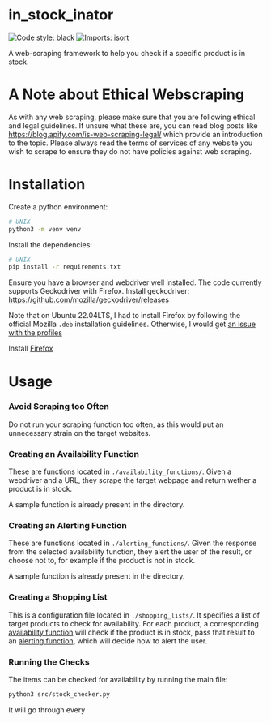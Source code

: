 # in_stock_inator

[![Code style: black](https://img.shields.io/badge/code%20style-black-000000.svg)](https://github.com/psf/black)
[![Imports: isort](https://img.shields.io/badge/%20imports-isort-%231674b1?style=flat&labelColor=ef8336)](https://pycqa.github.io/isort/)

A web-scraping framework to help you check if a specific product is in stock.

# A Note about Ethical Webscraping
As with any web scraping, please make sure that you are following ethical and legal guidelines. If unsure 
what these are, you can read blog posts like https://blog.apify.com/is-web-scraping-legal/ which provide
an introduction to the topic. Please always read the terms of services of any website you wish to scrape
to ensure they do not have policies against web scraping. 

# Installation
Create a python environment: 
``` bash
# UNIX
python3 -m venv venv
```

Install the dependencies: 
```bash
# UNIX
pip install -r requirements.txt
```

Ensure you have a browser and webdriver well installed. The code currently supports Geckodriver with 
Firefox. Install geckodriver: https://github.com/mozilla/geckodriver/releases

Note that on Ubuntu 22.04LTS, I had to install Firefox by following the official Mozilla `.deb` installation
guidelines. Otherwise, I would get [an issue with the profiles](https://github.com/jubiiz/in_stock_inator/issues/9)

Install [Firefox](https://support.mozilla.org/en-US/kb/install-firefox-linux?utm_source=www.mozilla.org&utm_medium=referral&utm_campaign=firefox-download-thanks&_gl=1*ykxs4r*_ga*OTk5MTA1MTcyLjE3MjQ4NDc5MjQ.*_ga_MQ7767QQQW*MTcyNTg0MTA2NC4xLjEuMTcyNTg0MTA3MC4wLjAuMA..#w_install-firefox-deb-package-for-debian-based-distributions)


# Usage

### Avoid Scraping too Often
Do not run your scraping function too often, as this would put an unnecessary strain on the target websites. 

### Creating an Availability Function
These are functions located in `./availability_functions/`. Given a webdriver and a URL, they scrape the target webpage and return wether a product is in stock.

A sample function is already present in the directory.

### Creating an Alerting Function
These are functions located in `./alerting_functions/`. Given the response from the selected availability function, they alert the user 
of the result, or choose not to, for example if the product is not in
stock. 

A sample function is already present in the directory.

### Creating a Shopping List
This is a configuration file located in `./shopping_lists/`. It specifies
a list of target products to check for availability. For each product, 
a corresponding [availability function](#creating-an-availability-function) will check if the product is in stock, pass that result to an [alerting function](#creating-an-alerting-function), which will decide how to alert the user. 

### Running the Checks
The items can be checked for availability by running the main file: 
``` bash
python3 src/stock_checker.py
```

It will go through every

